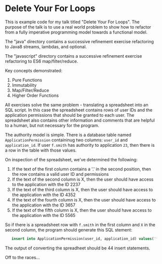 # Delete Your For Loops
This is example code for my talk titled "Delete Your For Loops". The purpose of the talk is to use a real world problem to show how to refactor from a fully imperative programming model towards a functional model.

The "java" directory contains a successive refinement exercise refactoring to Java8 streams, lambdas, and optional.

The "javascript" directory contains a successive refinement exercise refactoring to ES6 map/filter/reduce.

Key concepts demonstrated:

1. Pure Functions
2. Immutability
3. Map/Filter/Reduce
4. Higher Order Functions

All exercises solve the same problem - translating a spreadsheet into an SQL script. In this case the spreadsheet contains rows of user IDs and the application permissions that should be granted to each user. The spreadsheet also contains other information and comments that are helpful to a human, but not necessary for the program.

The authority model is simple. There is a database table named `ApplicationPermission` containinug two columns: `user_id` and `application_id`. If user `f.smith` has authority to application `23`, then there is a row in the table with those values.

On inspection of the spreadsheet, we've determined the following:

1. If the text of the first column contains a '.' in the second position, then the row contains a valid user ID and permissions
2. If the text of the second column is X, then the user should have access to the application with the ID 2237
3. If the text of the third column is X, then the user should have access to the application with the ID 4352
4. If the text of the fourth column is X, then the user should have access to the application with the ID 3657
5. If the text of the fifth column is X, then the user should have access to the application with the ID 5565

So if there is a spreadsheet row with `f.smith` in the first column and `X` in the second column, the program should generate this SQL stement:

```sql
   insert into ApplicationPermission(user_id, application_id) values('f.smith', 2237);
```

The output of converting the spreadheet should be 44 insert statements.

Off to the races...
